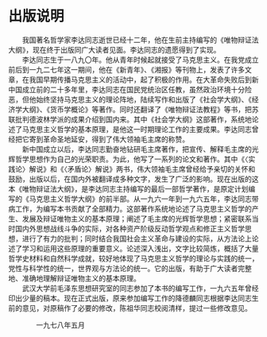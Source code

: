 # 出版说明

　　我国著名哲学家李达同志逝世已经十二年，他在生前主持编写的《唯物辩证法大纲》，现在终于出版同广大读者见面。李达同志的遗愿得到了实现。\
　　李达同志生于一八九〇年。他从青年时候起就接受了马克思主义。在我党成立前后到一九二七年这一期间，他在《新青年》、《湘报》等刊物上，发表了许多文章，在我国早期传播马克思主义的活动中，起了积极的作用。在大革命失败后到新中国成立前的二十多年里，李达同志在国民党统治区任教，虽然政治环境十分险恶，但他始终坚持马克思主义的理论阵地，陆续写作和出版了《社会学大纲》、《经济学大纲》、《货币学概论》等著作。同时还翻译了《唯物辩证法教程》等书，把苏联批判德波林学派的成果介绍到国内来。其中《社会学大纲》这部著作，系统地论述了马克思主义哲学的基本原理，是他这一时期理论工作的主要成果。李达同志曾经把它寄到革命圣地延安，得到了伟大领袖毛主席的称赞。\
　　新中国成立以后，李达同志勤奋地钻研毛主席著作，把宣传、解释毛主席的光辉哲学思想作为自己的光荣职责。为此，他写了一系列的论文和著作。其中《〈实践论〉解说》和《〈矛盾论〉解说》两书，伟大领袖毛主席曾经给予亲切的关怀和鼓励，出版以后，在国内外被翻译成多种文字，发生了广泛的影响。现在出版的这本《唯物辩证法大纲》，是李达同志主持编写的最后一部哲学著作，是原定计划编写的《马克思主义哲学大纲》的前半部。从一九六一年到一九六五年，李达同志带病工作，为编写本书贡献了全部精力。这部著作系统地论述了马克思主义哲学的产生、发展及辩证唯物主义的基本原理；阐述了毛主席的光辉哲学思想；紧密联系当时国内外思想战线斗争的实际，对各种资产阶级反动哲学观点和修正主义哲学思想，进行了有力的批判；同时结合我国社会主义革命与建设的实际，从方法论上论述了学习和运用这些原理的重要意义。论述深入浅出，文字比较简炼，概括了大量哲学史材料和自然科学成就，较好地体现了马克思主义哲学的理论与实践的统一，党性与科学性的统一，世界观与方法论的统一。它的出版，有助于广大读者完整地、准确地理解辩证唯物主义的基本原理。\
　　武汉大学前毛泽东思想研究室的同志参加了本书的编写工作，一九六五年曾经印出少量的稿本。现在正式出版，原来参加编写工作的降德麟同志根据李达同志生前的意见，对原稿作了必要的修改，陈祖华同志校阅清样，提过一些修改意见。

　　　　一九七八年五月
